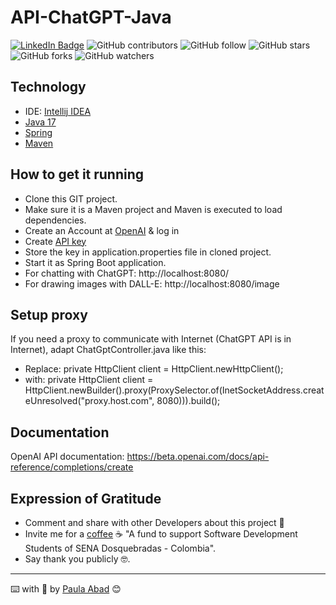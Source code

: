 # API-ChatGPT-Java

[![LinkedIn Badge](https://img.shields.io/badge/LinkedIn-Profile-informational?style=flat&logo=linkedin&logoColor=white&color=0D76A8)](http://www.linkedin.com/in/paulabadt)
![GitHub contributors](https://img.shields.io/github/contributors/Paulabad-BigData/API-ChatGPT-Java)
![GitHub follow](https://img.shields.io/github/followers/Paulabad-BigData?style=social)
![GitHub stars](https://img.shields.io/github/stars/Paulabad-BigData/API-ChatGPT-Java?style=social)
![GitHub forks](https://img.shields.io/github/forks/Paulabad-BigData/API-ChatGPT-Java?style=social)
![GitHub watchers](https://img.shields.io/github/watchers/Paulabad-BigData/API-ChatGPT-Java?style=social)

## Technology

- IDE: [Intellij IDEA](https://www.jetbrains.com/es-es/idea/download/#section=windows)
- [Java 17](https://www.oracle.com/java/technologies/javase/jdk17-archive-downloads.html)
- [Spring](https://spring.io/)
- [Maven](https://maven.apache.org/)

## How to get it running

- Clone this GIT project.
- Make sure it is a Maven project and Maven is executed to load dependencies.
- Create an Account at [OpenAI](https://openai.com) & log in
- Create [API key](https://beta.openai.com/account/api-keys)
- Store the key in application.properties file in cloned project.
- Start it as Spring Boot application.
- For chatting with ChatGPT: http://localhost:8080/
- For drawing images with DALL-E: http://localhost:8080/image

## Setup proxy

If you need a proxy to communicate with Internet (ChatGPT API is in Internet), adapt ChatGptController.java like this:

- Replace: private HttpClient client = HttpClient.newHttpClient();
- with: private HttpClient client = HttpClient.newBuilder().proxy(ProxySelector.of(InetSocketAddress.createUnresolved("proxy.host.com", 8080))).build();

## Documentation

OpenAI API documentation: https://beta.openai.com/docs/api-reference/completions/create

## Expression of Gratitude

- Comment and share with other Developers about this project 📢
- Invite me for a [coffee](https://www.buymeacoffee.com/paulabad76Q) ☕ "A fund to support Software Development Students of SENA Dosquebradas - Colombia".
- Say thank you publicly 🤓.

---
⌨️ with :purple_heart: by [Paula Abad](http://www.linkedin.com/in/paulabadt) 😊

